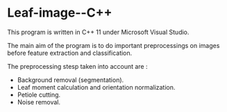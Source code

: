 # Leaf-image--C++

This program is written in C++ 11 under Microsoft Visual Studio.

The main aim of the program is to do important preprocessings on images before feature extraction and classification.

The preprocessing stesp taken into account are :

- Background removal (segmentation).
- Leaf moment calculation and orientation normalization.
- Petiole cutting.
- Noise removal.
